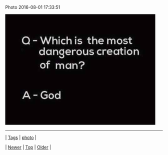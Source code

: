 <!--
title: Photo 2016-08-01 17
date: 2020-06-28T15:27:00.124Z
tags: photo
-->


Photo 2016-08-01 17:33:51

![](148305344584-0.jpg)

<!--BOTTOM-POST-NAVIGATION-->
---

| [Tags](tags.md) | [photo](tag-photo.md) |

| [Newer](148267216769.md) | [Top](index.md) | [Older](148310221639.md) |